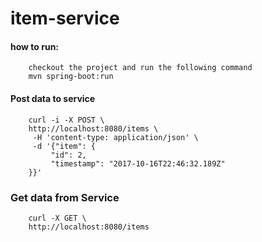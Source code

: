 
# item-service

#### how to run:
        checkout the project and run the following command
        mvn spring-boot:run

    
#### Post data to service
        curl -i -X POST \
        http://localhost:8080/items \
         -H 'content-type: application/json' \
         -d '{"item": {
             "id": 2,
             "timestamp": "2017-10-16T22:46:32.189Z"
        }}'


### Get data from Service
        curl -X GET \
        http://localhost:8080/items
